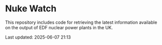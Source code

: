 # Nuke Watch

This repository includes code for retrieving the latest information available on the output of EDF nuclear power plants in the UK.

Last updated: 2025-06-07 21:13